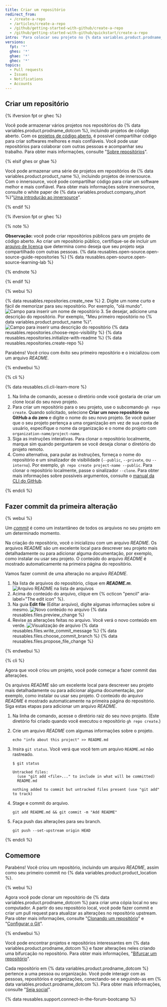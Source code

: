 ```yaml
---
title: Criar um repositório
redirect_from:
  - /create-a-repo
  - /articles/create-a-repo
  - /github/getting-started-with-github/create-a-repo
  - /github/getting-started-with-github/quickstart/create-a-repo
intro: 'Para colocar seu projeto no {% data variables.product.prodname_dotcom %}, você precisará criar um repositório no qual ele residirá.'
versions:
  fpt: '*'
  ghes: '*'
  ghae: '*'
  ghec: '*'
topics:
  - Pull requests
  - Issues
  - Notifications
  - Accounts
---
```


## Criar um repositório

{% ifversion fpt or ghec %}

Você pode armazenar vários projetos nos repositórios do {% data variables.product.prodname_dotcom %}, incluindo projetos de código aberto. Com os [projetos de código aberto](http://opensource.org/about), é possível compartilhar código para criar softwares melhores e mais confiáveis. Você pode usar repositórios para colaborar com outras pessoas e acompanhar seu trabalho. Para obter mais informações, consulte "[Sobre repositórios](/github/creating-cloning-and-archiving-repositories/creating-a-repository-on-github/about-repositories)".

{% elsif ghes or ghae %}

Você pode armazenar uma série de projetos em repositórios de {% data variables.product.product_name %}, incluindo projetos de innersource. Com o innersource, você pode compartilhar código para criar um software melhor e mais confiável. Para obter mais informações sobre innersource, consulte o white paper de {% data variables.product.company_short %}"[Uma introdução ao innersource](https://resources.github.com/whitepapers/introduction-to-innersource/)".

{% endif %}

{% ifversion fpt or ghec %}

{% note %}

**Observação:** você pode criar repositórios públicos para um projeto de código aberto. Ao criar um repositório público, certifique-se de incluir um [arquivo de licença](https://choosealicense.com/) que determina como deseja que seu projeto seja compartilhado com outras pessoas. {% data reusables.open-source.open-source-guide-repositories %} {% data reusables.open-source.open-source-learning-lab %}

{% endnote %}

{% endif %}

{% webui %}

{% data reusables.repositories.create_new %}
2. Digite um nome curto e fácil de memorizar para seu repositório. Por exemplo, "olá mundo". ![Campo para inserir um nome de repositório](/assets/images/help/repository/create-repository-name.png)
3. Se desejar, adicione uma descrição do repositório. Por exemplo, "Meu primeiro repositório no {% data variables.product.product_name %}". ![Campo para inserir uma descrição do repositório](/assets/images/help/repository/create-repository-desc.png)
{% data reusables.repositories.choose-repo-visibility %}
{% data reusables.repositories.initialize-with-readme %}
{% data reusables.repositories.create-repo %}

Parabéns! Você criou com êxito seu primeiro repositório e o inicializou com um arquivo *README*.

{% endwebui %}

{% cli %}

{% data reusables.cli.cli-learn-more %}

1. Na linha de comando, acesse o diretório onde você gostaria de criar um clone local do seu novo projeto.
2. Para criar um repositório para o seu projeto, use o subcomando `gh repo create`. Quando solicitado, selecione **Criar um novo repositório no GitHub a do zero** e digite o nome do seu novo projeto. Se você quiser que o seu projeto pertença a uma organização em vez de sua conta de usuário, especifique o nome da organização e o nome do projeto com `organization-name/project-name`.
3. Siga as instruções interativas. Para clonar o repositório localmente, marque sim quando perguntarem se você deseja clonar o diretório do projeto remoto.
4. Como alternativa, para pular as instruções, forneça o nome do repositório e um sinalizador de visibilidade (`--public`, `--private`, ou `--interno`). Por exemplo, `gh repo create project-name --public`. Para clonar o repositório localmente, passe o sinalizador `--clone`.  Para obter mais informações sobre possíveis argumentos, consulte o [manual da CLI do GitHub](https://cli.github.com/manual/gh_repo_create).

{% endcli %}

## Fazer commit da primeira alteração

{% webui %}

Um *[commit](/articles/github-glossary#commit)* é como um instantâneo de todos os arquivos no seu projeto em um determinado momento.

Na criação do repositório, você o inicializou com um arquivo *README*. Os arquivos *README* são um excelente local para descrever seu projeto mais detalhadamente ou para adicionar alguma documentação, por exemplo, como instalar ou usar seu projeto. O conteúdo do arquivo *README* é mostrado automaticamente na primeira página do repositório.

Vamos fazer commit de uma alteração no arquivo *README*.

1. Na lista de arquivos do repositório, clique em ***README.m***. ![Arquivo README na lista de arquivos](/assets/images/help/repository/create-commit-open-readme.png)
2. Acima do conteúdo do arquivo, clique em {% octicon "pencil" aria-label="The edit icon" %}.
3. Na guia **Edit file** (Editar arquivo), digite algumas informações sobre si mesmo. ![Novo conteúdo no arquivo](/assets/images/help/repository/edit-readme-light.png)
{% data reusables.files.preview_change %}
5. Revise as alterações feitas no arquivo. Você verá o novo conteúdo em verde. ![Visualização de arquivo](/assets/images/help/repository/create-commit-review.png)
{% data reusables.files.write_commit_message %}
{% data reusables.files.choose_commit_branch %}
{% data reusables.files.propose_file_change %}

{% endwebui %}

{% cli %}

Agora que você criou um projeto, você pode começar a fazer commit das alterações.

Os arquivos *README* são um excelente local para descrever seu projeto mais detalhadamente ou para adicionar alguma documentação, por exemplo, como instalar ou usar seu projeto. O conteúdo do arquivo *README* é mostrado automaticamente na primeira página do repositório. Siga estas etapas para adicionar um arquivo *README*.

1. Na linha de comando, acesse o diretório raiz do seu novo projeto. (Este diretório foi criado quando você executou o repositório `gh repo create`.)
1. Crie um arquivo *README* com algumas informações sobre o projeto.

    ```shell
    echo "info about this project" >> README.md
    ```

1. Insira `git status`. Você verá que você tem um arquivo `README.md` não rastreado.

    ```shell
    $ git status

    Untracked files:
      (use "git add <file>..." to include in what will be committed)
      README.md

    nothing added to commit but untracked files present (use "git add" to track)
    ```

1. Stage e commit do arquivo.

    ```shell
    git add README.md && git commit -m "Add README"
    ```

1. Faça push das alterações para seu branch.

    ```shell
    git push --set-upstream origin HEAD
    ```

{% endcli %}

## Comemore

Parabéns! Você criou um repositório, incluindo um arquivo *README*, assim como seu primeiro commit no {% data variables.product.product_location %}.

{% webui %}

Agora você pode clonar um repositório de {% data variables.product.prodname_dotcom %} para criar uma cópia local no seu computador. A partir do seu repositório local, você pode fazer commit e criar um pull request para atualizar as alterações no repositório upstream. Para obter mais informações, consulte "[Clonando um repositório](/github/creating-cloning-and-archiving-repositories/cloning-a-repository)" e "[Configurar o Git](/articles/set-up-git)".

{% endwebui %}

Você pode encontrar projetos e repositórios interessantes em {% data variables.product.prodname_dotcom %} e fazer alterações neles criando uma bifurcação no repositório. Para obter mais informações, "[Bifurcar um repositório](/articles/fork-a-repo)".

Cada repositório em {% data variables.product.prodname_dotcom %} pertence a uma pessoa ou organização. Você pode interagir com as pessoas, repositórios e organizações, conectando-se e seguindo-as em {% data variables.product.prodname_dotcom %}. Para obter mais informações, consulte "[Seja social](/articles/be-social)".

{% data reusables.support.connect-in-the-forum-bootcamp %}
